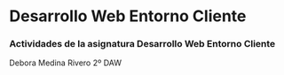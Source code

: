 # Desarrollo Web Entorno Cliente
### Actividades de la asignatura Desarrollo Web Entorno Cliente
Debora Medina Rivero 2º DAW

